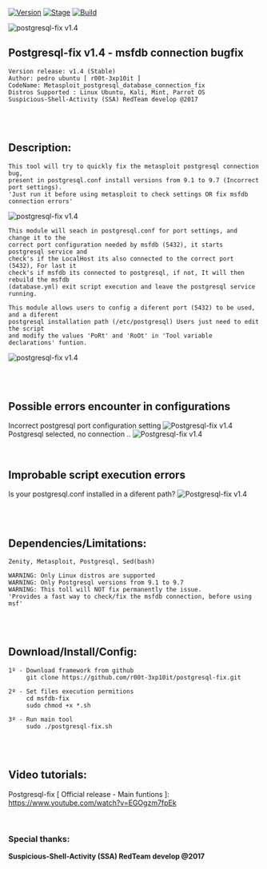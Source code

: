 [![Version](https://img.shields.io/badge/postgresql_fix-1.4-brightgreen.svg?maxAge=259200)]()
[![Stage](https://img.shields.io/badge/Release-Stable-brightgreen.svg)]()
[![Build](https://img.shields.io/badge/Supported_OS-kali,Ubuntu-blue.svg)]()


![postgresql-fix v1.4](http://1.1m.yt/CqtQI1e.png)


## Postgresql-fix v1.4 - msfdb connection bugfix
    Version release: v1.4 (Stable)
    Author: pedro ubuntu [ r00t-3xp10it ]
    CodeName: Metasploit_postgresql_database_connection_fix
    Distros Supported : Linux Ubuntu, Kali, Mint, Parrot OS
    Suspicious-Shell-Activity (SSA) RedTeam develop @2017

<br /><br />

## Description:
    This tool will try to quickly fix the metasploit postgresql connection bug,
    present in postgresql.conf install versions from 9.1 to 9.7 (Incorrect port settings).
    'Just run it before using metasploit to check settings OR fix msfdb connection errors'
![postgresql-fix v1.4](http://3.1m.yt/HxhuFoF.png)

    This module will seach in postgresql.conf for port settings, and change it to the
    correct port configuration needed by msfdb (5432), it starts postgresql service and
    check's if the LocalHost its also connected to the correct port (5432), For last it
    check's if msfdb its connected to postgresql, if not, It will then rebuild the msfdb
    (database.yml) exit script execution and leave the postgresql service running.

    This module allows users to config a diferent port (5432) to be used, and a diferent
    postgresql installation path (/etc/postgresql) Users just need to edit the script
    and modify the values 'PoRt' and 'RoOt' in 'Tool variable declarations' funtion.
![postgresql-fix v1.4](http://2.1m.yt/tPOL7Vh.png)


<br /><br />

## Possible errors encounter in configurations
Incorrect postgresql port configuration setting
![Postgresql-fix v1.4](http://1.1m.yt/3FJOy-d.png)
Postgresql selected, no connection ..
![Postgresql-fix v1.4](http://2.1m.yt/So80mg-.png)

<br />

## Improbable script execution errors
Is your postgresql.conf installed in a diferent path? 
![Postgresql-fix v1.4](http://3.1m.yt/WGk3Whl.png)

<br /><br />

## Dependencies/Limitations:
    Zenity, Metasploit, Postgresql, Sed(bash)

    WARNING: Only Linux distros are supported
    WARNING: Only Postgresql versions from 9.1 to 9.7
    WARNING: This toll will NOT fix permanently the issue.
    'Provides a fast way to check/fix the msfdb connection, before using msf'

<br /><br />

## Download/Install/Config:
    1º - Download framework from github
         git clone https://github.com/r00t-3xp10it/postgresql-fix.git

    2º - Set files execution permitions
         cd msfdb-fix
         sudo chmod +x *.sh

    3º - Run main tool
         sudo ./postgresql-fix.sh

<br /><br />

## Video tutorials:
Postgresql-fix [ Official release - Main funtions ]: https://www.youtube.com/watch?v=EGOgzm7fpEk

<br />

### Special thanks:

**Suspicious-Shell-Activity (SSA) RedTeam develop @2017**
